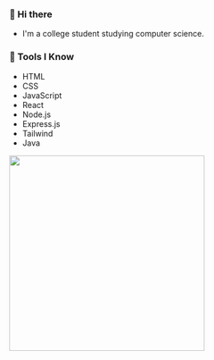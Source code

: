 ### 👋 Hi there 
- I'm a college student studying computer science.

### 🚀 Tools I Know
- HTML
- CSS
- JavaScript
- React
- Node.js
- Express.js
- Tailwind
- Java

<img src="https://github.com/philipkondrenko/philipkondrenko/blob/main/3Eqa.gif?raw=true" width="350">

